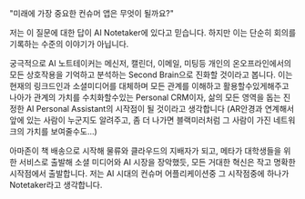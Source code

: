 "미래에 가장 중요한 컨슈머 앱은 무엇이 될까요?"

저는 이 질문에 대한 답이 AI Notetaker에 있다고 믿습니다. 하지만 이는 단순히 회의를 기록하는 수준의 이야기가 아닙니다.

궁극적으로 AI 노트테이커는 메신저, 캘린더, 이메일, 미팅등 개인의 온오프라인에서의 모든 상호작용을 기억하고 분석하는 Second Brain으로 진화할 것이라고 봅니다. 이는 현재의 링크드인과 소셜미디어를 대체하며 모든 관계를 이해하고 활용할수있게해주고 나아가 관계의 가치를 수치화할수있는 Personal CRM이자, 삶의 모든 영역을 돕는 진정한 AI Personal Assistant의 시작점이 될 것이라고 생각합니다 (AR안경과 연계해서 앞에 있는 사람이 누군지도 알려주고, 좀 더 나가면 블랙미러처럼 그 사람이 가진 네트워크의 가치를 보여줄수도…)

아마존이 책 배송으로 시작해 물류와 클라우드의 지배자가 되고, 메타가 대학생들을 위한 서비스로 출발해 소셜 미디어와 AI 시장을 장악했듯, 모든 거대한 혁신은 작고 명확한 시작점에서 출발합니다. 저는 AI 시대의 컨슈머 어플리케이션중 그 시작점중에 하나가 Notetaker라고 생각합니다.